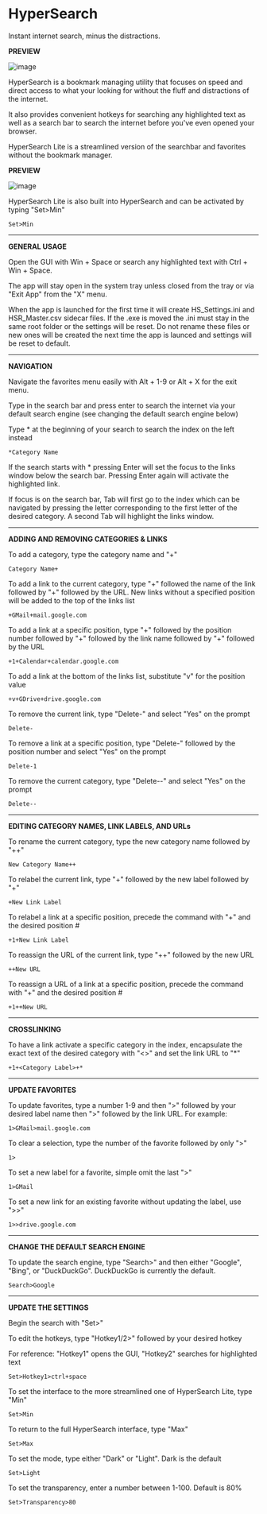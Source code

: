 # HyperSearch
Instant internet search, minus the distractions.

**PREVIEW**

![image](https://user-images.githubusercontent.com/99512204/168928729-1a696160-30fa-4657-a4bf-3b37fe9a349f.png)

HyperSearch is a bookmark managing utility that focuses on speed and direct access to what your looking for without the fluff and distractions of the internet.

It also provides convenient hotkeys for searching any highlighted text as well as a search bar to search the internet before you've even opened your browser.

HyperSearch Lite is a streamlined version of the searchbar and favorites without the bookmark manager.

**PREVIEW**

![image](https://user-images.githubusercontent.com/99512204/166970969-f181093f-1e91-4174-80d2-007b428868f4.png)

HyperSearch Lite is also built into HyperSearch and can be activated by typing "Set>Min"

    Set>Min

---

**GENERAL USAGE**

Open the GUI with Win + Space or search any highlighted text with Ctrl + Win + Space.

The app will stay open in the system tray unless closed from the tray or via "Exit App" from the "X" menu.

When the app is launched for the first time it will create HS_Settings.ini and HSR_Master.csv sidecar files. If the .exe is moved the .ini must stay in the same root folder or the settings will be reset. Do not rename these files or new ones will be created the next time the app is launced and settings will be reset to default.

---

**NAVIGATION**

Navigate the favorites menu easily with Alt + 1-9 or Alt + X for the exit menu.

Type in the search bar and press enter to search the internet via your default search engine (see changing the default search engine below)

Type * at the beginning of your search to search the index on the left instead

    *Category Name
    
If the search starts with * pressing Enter will set the focus to the links window below the search bar. Pressing Enter again will activate the highlighted link.

If focus is on the search bar, Tab will first go to the index which can be navigated by pressing the letter corresponding to the first letter of the desired category. A second Tab will highlight the links window.

---

**ADDING AND REMOVING CATEGORIES & LINKS**

To add a category, type the category name and "+"

    Category Name+
    
To add a link to the current category, type "+" followed the name of the link followed by "+" followed by the URL. New links without a specified position will be added to the top of the links list

    +GMail+mail.google.com
    
To add a link at a specific position, type "+" followed by the position number followed by "+" followed by the link name followed by "+" followed by the URL

    +1+Calendar+calendar.google.com
    
To add a link at the bottom of the links list, substitute "v" for the position value

    +v+GDrive+drive.google.com
    
To remove the current link, type "Delete-" and select "Yes" on the prompt

    Delete-
    
To remove a link at a specific position, type "Delete-" followed by the position number and select "Yes" on the prompt

    Delete-1

To remove the current category, type "Delete--" and select "Yes" on the prompt

    Delete--

---

**EDITING CATEGORY NAMES, LINK LABELS, AND URLs**

To rename the current category, type the new category name followed by "++"

    New Category Name++
    
To relabel the current link, type "+" followed by the new label followed by "+"

    +New Link Label
    
To relabel a link at a specific position, precede the command with "+" and the desired position #

    +1+New Link Label
    
To reassign the URL of the current link, type "++" followed by the new URL

    ++New URL
    
To reassign a URL of a link at a specific position, precede the command with "+" and the desired position #

    +1++New URL

---

**CROSSLINKING**

To have a link activate a specific category in the index, encapsulate the exact text of the desired category with "<>" and set the link URL to "*"

    +1+<Category Label>+*

---

**UPDATE FAVORITES**

To update favorites, type a number 1-9 and then ">" followed by your desired label name then ">" followed by the link URL. For example:
 
    1>GMail>mail.google.com
    
To clear a selection, type the number of the favorite followed by only ">"

    1>
   
To set a new label for a favorite, simple omit the last ">"

    1>GMail

To set a new link for an existing favorite without updating the label, use ">>"

    1>>drive.google.com
    
---

**CHANGE THE DEFAULT SEARCH ENGINE**

To update the search engine, type "Search>" and then either "Google", "Bing", or "DuckDuckGo". DuckDuckGo is currently the default.
    
    Search>Google

---

**UPDATE THE SETTINGS**

Begin the search with "Set>"

To edit the hotkeys, type "Hotkey1/2>" followed by your desired hotkey

For reference: "Hotkey1" opens the GUI, "Hotkey2" searches for highlighted text

    Set>Hotkey1>ctrl+space

To set the interface to the more streamlined one of HyperSearch Lite, type "Min"

    Set>Min
    
To return to the full HyperSearch interface, type "Max"

    Set>Max

To set the mode, type either "Dark" or "Light". Dark is the default

    Set>Light
    
To set the transparency, enter a number between 1-100. Default is 80%

    Set>Transparency>80
